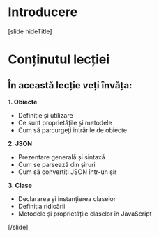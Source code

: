# Introducere

[slide hideTitle]

# Conținutul lecției

## În această lecție veți învăța:

**1. Obiecte**
- Definiție și utilizare
- Ce sunt proprietățile și metodele
- Cum să parcurgeți intrările de obiecte

**2. JSON**
- Prezentare generală și sintaxă
- Cum se parsează din șiruri
- Cum să convertiți JSON într-un șir

**3. Clase**
- Declararea și instanțierea claselor
- Definiția ridicării
- Metodele și proprietățile claselor în JavaScript

[/slide]